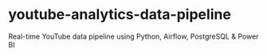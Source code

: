# youtube-analytics-data-pipeline
Real-time YouTube data pipeline using Python, Airflow, PostgreSQL &amp; Power BI
